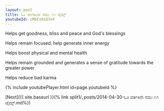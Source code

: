 ```yaml
---
layout: post
title: ಓಂ ವಾಣಿಜಯ ನಮಃ ೧೧ ಟೈಮ್ಸ್
youtubeId: cMSCs9iG7oY
---
```

 
 
Helps get goodness, bliss and peace and God's blessings
 
Helps remain focused, help generate inner energy 
 
Helps boost physical and mental health 
 
Helps remain grounded and generates a sense of gratitude towards the greater power 
 
Helps reduce bad karma
 
 
 
 


{% include youtubePlayer.html id=page.youtubeId %}
 
[Next]({{ site.baseurl }}{% link  split1/_posts/2014-04-30-ಓಂ ವರ್ತಕಿನೇ ನಮಃ ೧೧ ಟೈಮ್ಸ್.md%})
 
